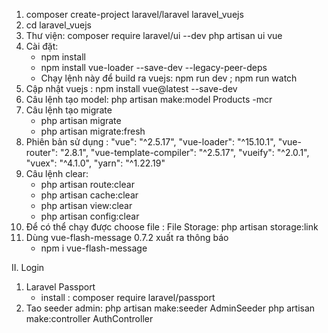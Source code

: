 1. composer create-project laravel/laravel laravel_vuejs
2. cd laravel_vuejs
3. Thư viện: 
    composer require laravel/ui --dev
    php artisan ui vue
4. Cài đặt: 
    - npm install
    - npm install vue-loader --save-dev --legacy-peer-deps
    - Chạy lệnh này để build ra vuejs: npm run dev ; npm run watch
5. Cập nhật vuejs : npm install vue@latest --save-dev
6. Câu lệnh tạo model: 
    php artisan make:model Products -mcr
7. Câu lệnh tạo migrate
    - php artisan migrate 
    - php artisan migrate:fresh
9. Phiên bản sử dụng :
    "vue": "^2.5.17",
    "vue-loader": "^15.10.1",
    "vue-router": "2.8.1",
    "vue-template-compiler": "^2.5.17",
    "vueify": "^2.0.1",
    "vuex": "^4.1.0",
    "yarn": "^1.22.19"
10. Câu lệnh clear:
    - php artisan route:clear
    - php artisan cache:clear
    - php artisan view:clear
    - php artisan config:clear
11. Để có thể chạy được choose file :
    File Storage: php artisan storage:link
12. Dùng vue-flash-message 0.7.2 xuất ra thông báo
    - npm i vue-flash-message

II. Login 
1. Laravel Passport
    - install : composer require laravel/passport
2. Tao seeder admin:
    php artisan make:seeder AdminSeeder
    php artisan make:controller AuthController